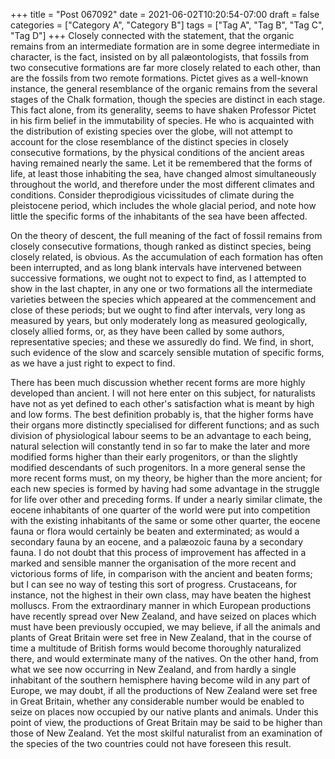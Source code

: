 +++
title = "Post 067092"
date = 2021-06-02T10:20:54-07:00
draft = false
categories = ["Category A", "Category B"]
tags = ["Tag A", "Tag B", "Tag C", "Tag D"]
+++
Closely connected with the statement, that the organic remains from an intermediate formation are in some degree intermediate in character, is the fact, insisted on by all palæontologists, that fossils from two consecutive formations are far more closely related to each other, than are the fossils from two remote formations. Pictet gives as a well-known instance, the general resemblance of the organic remains from the several stages of the Chalk formation, though the species are distinct in each stage. This fact alone, from its generality, seems to have shaken Professor Pictet in his firm belief in the immutability of species. He who is acquainted with the distribution of existing species over the globe, will not attempt to account for the close resemblance of the distinct species in closely consecutive formations, by the physical conditions of the ancient areas having remained nearly the same. Let it be remembered that the forms of life, at least those inhabiting the sea, have changed almost simultaneously throughout the world, and therefore under the most different climates and conditions. Consider theprodigious vicissitudes of climate during the pleistocene period, which includes the whole glacial period, and note how little the specific forms of the inhabitants of the sea have been affected.

On the theory of descent, the full meaning of the fact of fossil remains from closely consecutive formations, though ranked as distinct species, being closely related, is obvious. As the accumulation of each formation has often been interrupted, and as long blank intervals have intervened between successive formations, we ought not to expect to find, as I attempted to show in the last chapter, in any one or two formations all the intermediate varieties between the species which appeared at the commencement and close of these periods; but we ought to find after intervals, very long as measured by years, but only moderately long as measured geologically, closely allied forms, or, as they have been called by some authors, representative species; and these we assuredly do find. We find, in short, such evidence of the slow and scarcely sensible mutation of specific forms, as we have a just right to expect to find.

There has been much discussion whether recent forms are more highly developed than ancient. I will not here enter on this subject, for naturalists have not as yet defined to each other's satisfaction what is meant by high and low forms. The best definition probably is, that the higher forms have their organs more distinctly specialised for different functions; and as such division of physiological labour seems to be an advantage to each being, natural selection will constantly tend in so far to make the later and more modified forms higher than their early progenitors, or than the slightly modified descendants of such progenitors. In a more general sense the more recent forms must, on my theory, be higher than the more ancient; for each new species is formed by having had some advantage in the struggle for life over other and preceding forms. If under a nearly similar climate, the eocene inhabitants of one quarter of the world were put into competition with the existing inhabitants of the same or some other quarter, the eocene fauna or flora would certainly be beaten and exterminated; as would a secondary fauna by an eocene, and a palæozoic fauna by a secondary fauna. I do not doubt that this process of improvement has affected in a marked and sensible manner the organisation of the more recent and victorious forms of life, in comparison with the ancient and beaten forms; but I can see no way of testing this sort of progress. Crustaceans, for instance, not the highest in their own class, may have beaten the highest molluscs. From the extraordinary manner in which European productions have recently spread over New Zealand, and have seized on places which must have been previously occupied, we may believe, if all the animals and plants of Great Britain were set free in New Zealand, that in the course of time a multitude of British forms would become thoroughly naturalized there, and would exterminate many of the natives. On the other hand, from what we see now occurring in New Zealand, and from hardly a single inhabitant of the southern hemisphere having become wild in any part of Europe, we may doubt, if all the productions of New Zealand were set free in Great Britain, whether any considerable number would be enabled to seize on places now occupied by our native plants and animals. Under this point of view, the productions of Great Britain may be said to be higher than those of New Zealand. Yet the most skilful naturalist from an examination of the species of the two countries could not have foreseen this result.
